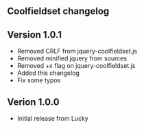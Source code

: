 Coolfieldset changelog
----------------------

## Version 1.0.1
* Removed CRLF from jquery-coolfieldset.js
* Removed minified jquery from sources
* Removed +x flag on jquery-coolfieldset.js
* Added this changelog
* Fix some typos

## Verion 1.0.0
* Initial release from Lucky
